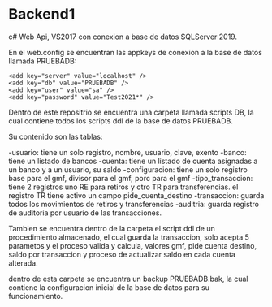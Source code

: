 # Backend1

c# Web Api, VS2017 con conexion a base de datos SQLServer 2019.

En el web.config se encuentran las appkeys de conexion a la base de datos llamada PRUEBADB:

    <add key="server" value="localhost" />
    <add key="db" value="PRUEBADB" />
    <add key="user" value="sa" />
    <add key="password" value="Test2021*" />
    

Dentro de este repositrio se encuentra una carpeta llamada scripts DB, la cual contiene todos los scripts ddl de la base de datos PRUEBADB.

Su contenido son las tablas:

-usuario: tiene un solo registro, nombre, usuario, clave, exento
-banco: tiene un listado de bancos
-cuenta: tiene un listado de cuenta asignadas a un banco y a un usuario, su saldo
-configuracion: tiene un solo registro base para el gmf, divisor para el gmf, porc para el gmf
-tipo_transaccion: tiene 2 registros uno RE para retiros y otro TR  para transferencias. el registro TR tiene activo un campo pide_cuenta_destino
-transaccion: guarda todos los movimientos de retiros y transferencias
-auditria: guarda registro de auditoria por usuario de las transacciones.

Tambien se encuentra dentro de la carpeta el script ddl de un procedimiento almacenado, el cual guarda la transaccion, solo acepta 5 parametos y el proceso valida y calcula, valores gmf, pide cuenta destino, saldo por transaccion y proceso de actualizar saldo en cada cuenta alterada.

dentro de esta carpeta se encuentra un backup PRUEBADB.bak, la cual contiene la configuracion inicial de la base de datos para su funcionamiento.
